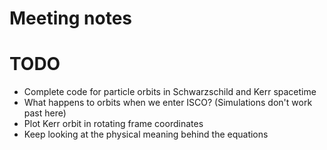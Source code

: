 # Meeting notes


# TODO 

- Complete code for particle orbits in Schwarzschild and Kerr spacetime
- What happens to orbits when we enter ISCO? (Simulations don't work past here)
- Plot Kerr orbit in rotating frame coordinates
- Keep looking at the physical meaning behind the equations